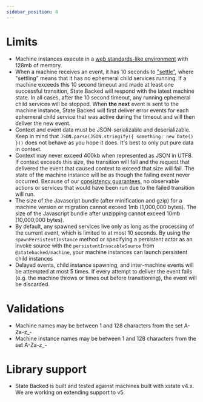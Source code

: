 ```yaml
---
sidebar_position: 8
---
```


# Limits

- Machine instances execute in a [web standards-like environment](./runtime-environment) with 128mb of memory.
- When a machine receives an event, it has 10 seconds to ["settle"](./settling), where "settling" means
  that it has no ephemeral child services running.
  If a machine exceeds this 10 second timeout and made at least one successful transition,
  State Backed will respond with the latest machine state.
  In all cases, after the 10 second timeout, any running ephemeral child services will be stopped.
  When **the next** event is sent to the machine instance, State Backed will first deliver
  error events for each ephemeral child service that was active during the timeout and will
  then deliver the new event.
- Context and event data must be JSON-serializable and deserializable. Keep in mind that
  `JSON.parse(JSON.stringify({ something: new Date() }))` does not behave as you hope it does.
  It's best to only put pure data in context.
- Context may never exceed 400kb when represented as JSON in UTF8. If context exceeds
  this size, the transition will fail and the request that delivered the event that caused
  context to exceed that size will fail. The state of the machine instance will be as though
  the failing event never occurred. Because of our [consistency guarantees](./consistency-guarantees),
  no observable actions or services that would have been run due to the failed transition will run.
- The size of the Javascript bundle (after minification and gzip) for a machine version or migration
  cannot exceed 1mb (1,000,000 bytes). The size of the Javascript bundle after unzipping cannot
  exceed 10mb (10,000,000 bytes).
- By default, any spawned services live only as long as the processing of the current event,
  which is limited to at most 10 seconds.
  By using the `spawnPersistentInstance` method or specifying a persistent actor as an invoke source with the
  `persistentInvocableSource` from `@statebacked/machine`, your machine instances can launch persistent
  child instances 
- Delayed events, child instance spawning, and inter-machine events will be attempted at most
  5 times. If every attempt to deliver the event fails
  (e.g. the machine throws or times out before transitioning), the event will be discarded.

# Validations

- Machine names may be between 1 and 128 characters from the set A-Za-z_-
- Machine instance names may be between 1 and 128 characters from the set A-Za-z_-

# Library support

- State Backed is built and tested against machines built with xstate v4.x. We are working on extending support to v5.
